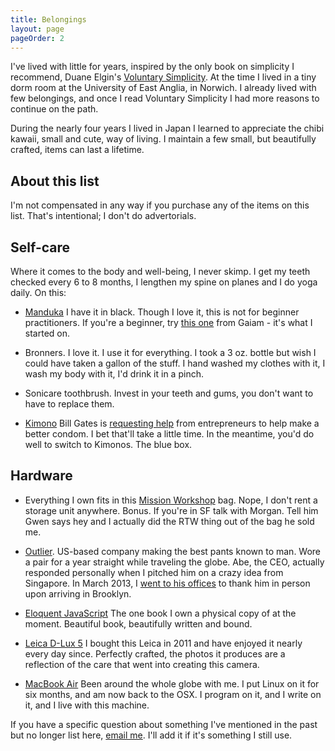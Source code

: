```yaml
---
title: Belongings
layout: page
pageOrder: 2
---
```


I've lived with little for years, inspired by the only book on simplicity I recommend, Duane Elgin's [Voluntary Simplicity](http://www.amazon.co.uk/Voluntary-Simplicity-Duane-Elgin/dp/0688121195). At the time I lived in a tiny dorm room at the University of East Anglia, in Norwich. I already lived with few belongings, and once I read Voluntary Simplicity I had more reasons to continue on the path.

During the nearly four years I lived in Japan I learned to appreciate the chibi kawaii, small and cute, way of living. I maintain a few small, but beautifully crafted, items can last a lifetime.

About this list
---------------

I'm not compensated in any way if you purchase any of the items on this list. That's intentional; I don't do advertorials.

Self-care
---------

Where it comes to the body and well-being, I never skimp. I get my teeth checked every 6 to 8 months, I lengthen my spine on planes and I do yoga daily. On this:

+ [Manduka](http://www.manduka.com/us/shop/categories/products/mats/eko-superlite-travel-mat/) I have it in black. Though I love it, this is not for beginner practitioners. If you're a beginner, try [this one](http://www.gaiam.com/yoga-mats/premium-sticky-yoga-mat/95-0726,default,pd.html?start=4&cgid=3010400) from Gaiam - it's what I started on.

+ Bronners. I love it. I use it for everything. I took a 3 oz. bottle but wish I could have taken a gallon of the stuff. I hand washed my clothes with it, I wash my body with it, I'd drink it in a pinch.

+ Sonicare toothbrush. Invest in your teeth and gums, you don't want to have to replace them.

+ [Kimono](http://www.kimono-condoms.com/) Bill Gates is [requesting help](http://www.washingtontimes.com/news/2013/mar/24/bill-gates-offers-100000-grant-improved-condoms/print/) from entrepreneurs to help make a better condom. I bet that'll take a little time. In the meantime, you'd do well to switch to Kimonos. The blue box.

Hardware
--------

+ Everything I own fits in this [Mission Workshop](http://missionworkshop.com/products/advanced_projects/vx-rucksack.php) bag. Nope, I don't rent a storage unit anywhere. Bonus. If you're in SF talk with Morgan. Tell him Gwen says hey and I actually did the RTW thing out of the bag he sold me.

+ [Outlier](http://outlier.cc/). US-based company making the best pants known to man. Wore a pair for a year straight while traveling the globe. Abe, the CEO, actually responded personally when I pitched him on a crazy idea from Singapore. In March 2013, I [went to his offices](http://gwenbell.com/posts/outlier) to thank him in person upon arriving in Brooklyn.

+ [Eloquent JavaScript](http://eloquentjavascript.net/) The one book I own a physical copy of at the moment. Beautiful book, beautifully written and bound.

+ [Leica D-Lux 5](http://en.leica-camera.com/photography/compact_cameras/d-lux_5/) I bought this Leica in 2011 and have enjoyed it nearly every day since. Perfectly crafted, the photos it produces are a reflection of the care that went into creating this camera.

+ [MacBook Air](https://www.apple.com/macbookair/) Been around the whole globe with me. I put Linux on it for six months, and am now back to the OSX. I program on it, and I write on it, and I live with this machine.

If you have a specific question about something I've mentioned in the past but no longer list here, [email me](mailto:gwen@gwenbell.com). I'll add it if it's something I still use.
